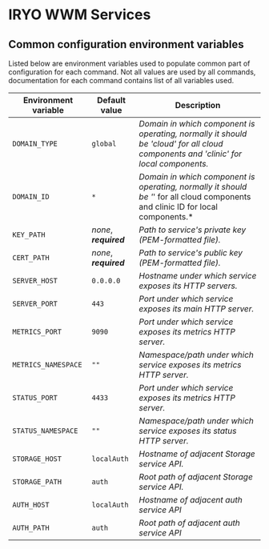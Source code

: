 # IRYO WWM Services

## Common configuration environment variables
Listed below are environment variables used to populate common part of configuration for each command. 
Not all values are used by all commands, documentation for each command contains list of all variables used.

Environment variable | Default value | Description
------------ | ------------- | -------------
`DOMAIN_TYPE` | `global` | *Domain in which component is operating, normally it should be 'cloud' for all cloud components and 'clinic' for local components.*
`DOMAIN_ID` | `*` |  *Domain in which component is operating, normally it should be '*' for all cloud components and clinic ID for local components.*
`KEY_PATH` | *none*, ***required*** | *Path to service's private key (PEM-formatted file).*
`CERT_PATH` | *none*, ***required*** | *Path to service's public key (PEM-formatted file).*
`SERVER_HOST` | `0.0.0.0` | *Hostname under which service exposes its HTTP servers.*
`SERVER_PORT` | `443` | *Port under which service exposes its main HTTP server.*
`METRICS_PORT` | `9090` | *Port under which service exposes its metrics HTTP server.*
`METRICS_NAMESPACE` | `""` | *Namespace/path under which service exposes its metrics HTTP server.*
`STATUS_PORT` | `4433` | *Port under which service exposes its metrics HTTP server.*
`STATUS_NAMESPACE` | `""` | *Namespace/path under which service exposes its status HTTP server.*
`STORAGE_HOST` | `localAuth` | *Hostname of adjacent Storage service API.*
`STORAGE_PATH` | `auth` | *Root path of adjacent Storage service API.*
`AUTH_HOST` | `localAuth` | *Hostname of adjacent auth service API*
`AUTH_PATH` | `auth` | *Root path of adjacent auth service API*